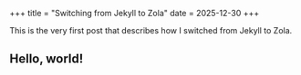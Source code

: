 +++
title = "Switching from Jekyll to Zola"
date = 2025-12-30
+++

This is the very first post that describes how I switched from Jekyll to Zola. <!-- more -->

## Hello, world!
